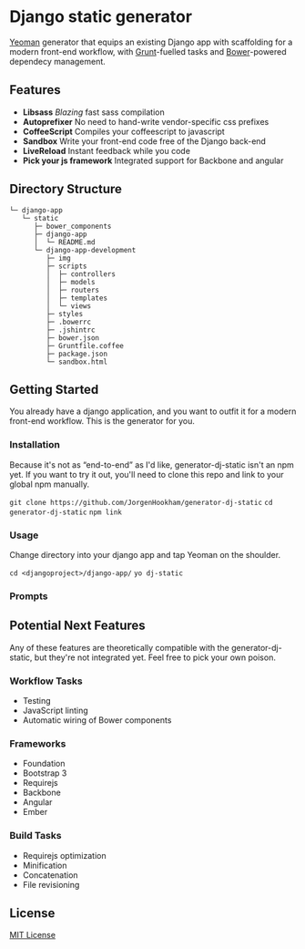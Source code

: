 # Django static generator

[Yeoman](http://yeoman.io) generator that equips an existing Django app with scaffolding for a
modern front-end workflow, with [Grunt](http://gruntjs.com)-fuelled tasks and
[Bower](http://bower.io)-powered dependecy management.

## Features

* **Libsass** *Blazing* fast sass compilation
* **Autoprefixer** No need to hand-write vendor-specific css prefixes
* **CoffeeScript** Compiles your coffeescript to javascript
* **Sandbox** Write your front-end code free of the Django back-end
* **LiveReload** Instant feedback while you code
* **Pick your js framework** Integrated support for Backbone and angular

## Directory Structure

```
└─ django-app
   └─ static
      ├─ bower_components
      ├─ django-app
      │  └─ README.md
      └─ django-app-development
         ├─ img
         ├─ scripts
         │  ├─ controllers
         │  ├─ models
         │  ├─ routers
         │  ├─ templates
         │  └─ views
         ├─ styles
         ├─ .bowerrc
         ├─ .jshintrc
         ├─ bower.json
         ├─ Gruntfile.coffee
         ├─ package.json
         └─ sandbox.html
```

## Getting Started

You already have a django application, and you want to outfit it for a modern front-end workflow.
This is the generator for you.

### Installation

Because it's not as “end-to-end” as I'd like, generator-dj-static isn't an npm yet. If you want to
try it out, you'll need to clone this repo and link to your global npm manually.

`git clone https://github.com/JorgenHookham/generator-dj-static`
`cd generator-dj-static`
`npm link`

### Usage

Change directory into your django app and tap Yeoman on the shoulder.

`cd <djangoproject>/django-app/`
`yo dj-static`

### Prompts

## Potential Next Features

Any of these features are theoretically compatible with the generator-dj-static, but they're not
integrated yet. Feel free to pick your own poison.

### Workflow Tasks

* Testing
* JavaScript linting
* Automatic wiring of Bower components

### Frameworks

* Foundation
* Bootstrap 3
* Requirejs
* Backbone
* Angular
* Ember

### Build Tasks

* Requirejs optimization
* Minification
* Concatenation
* File revisioning

## License

[MIT License](http://en.wikipedia.org/wiki/MIT_License)
